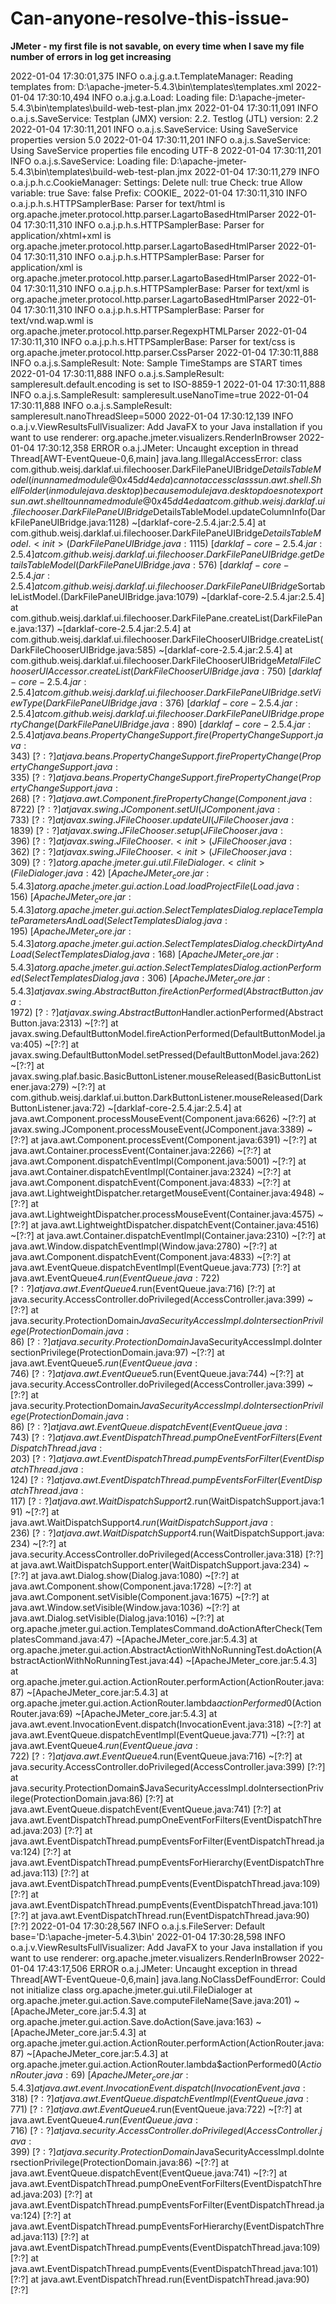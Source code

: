 # Can-anyone-resolve-this-issue-
**JMeter - my first file is not savable, on every time when I save my file number of errors in log get increasing**




2022-01-04 17:30:01,375 INFO o.a.j.g.a.t.TemplateManager: Reading templates from: D:\apache-jmeter-5.4.3\bin\templates\templates.xml
2022-01-04 17:30:10,494 INFO o.a.j.g.a.Load: Loading file: D:\apache-jmeter-5.4.3\bin\templates\build-web-test-plan.jmx
2022-01-04 17:30:11,091 INFO o.a.j.s.SaveService: Testplan (JMX) version: 2.2. Testlog (JTL) version: 2.2
2022-01-04 17:30:11,201 INFO o.a.j.s.SaveService: Using SaveService properties version 5.0
2022-01-04 17:30:11,201 INFO o.a.j.s.SaveService: Using SaveService properties file encoding UTF-8
2022-01-04 17:30:11,201 INFO o.a.j.s.SaveService: Loading file: D:\apache-jmeter-5.4.3\bin\templates\build-web-test-plan.jmx
2022-01-04 17:30:11,279 INFO o.a.j.p.h.c.CookieManager: Settings: Delete null: true Check: true Allow variable: true Save: false Prefix: COOKIE_
2022-01-04 17:30:11,310 INFO o.a.j.p.h.s.HTTPSamplerBase: Parser for text/html is org.apache.jmeter.protocol.http.parser.LagartoBasedHtmlParser
2022-01-04 17:30:11,310 INFO o.a.j.p.h.s.HTTPSamplerBase: Parser for application/xhtml+xml is org.apache.jmeter.protocol.http.parser.LagartoBasedHtmlParser
2022-01-04 17:30:11,310 INFO o.a.j.p.h.s.HTTPSamplerBase: Parser for application/xml is org.apache.jmeter.protocol.http.parser.LagartoBasedHtmlParser
2022-01-04 17:30:11,310 INFO o.a.j.p.h.s.HTTPSamplerBase: Parser for text/xml is org.apache.jmeter.protocol.http.parser.LagartoBasedHtmlParser
2022-01-04 17:30:11,310 INFO o.a.j.p.h.s.HTTPSamplerBase: Parser for text/vnd.wap.wml is org.apache.jmeter.protocol.http.parser.RegexpHTMLParser
2022-01-04 17:30:11,310 INFO o.a.j.p.h.s.HTTPSamplerBase: Parser for text/css is org.apache.jmeter.protocol.http.parser.CssParser
2022-01-04 17:30:11,888 INFO o.a.j.s.SampleResult: Note: Sample TimeStamps are START times
2022-01-04 17:30:11,888 INFO o.a.j.s.SampleResult: sampleresult.default.encoding is set to ISO-8859-1
2022-01-04 17:30:11,888 INFO o.a.j.s.SampleResult: sampleresult.useNanoTime=true
2022-01-04 17:30:11,888 INFO o.a.j.s.SampleResult: sampleresult.nanoThreadSleep=5000
2022-01-04 17:30:12,139 INFO o.a.j.v.ViewResultsFullVisualizer: Add JavaFX to your Java installation if you want to use renderer: org.apache.jmeter.visualizers.RenderInBrowser
2022-01-04 17:30:12,358 ERROR o.a.j.JMeter: Uncaught exception in thread Thread[AWT-EventQueue-0,6,main]
java.lang.IllegalAccessError: class com.github.weisj.darklaf.ui.filechooser.DarkFilePaneUIBridge$DetailsTableModel (in unnamed module @0x45dd4eda) cannot access class sun.awt.shell.ShellFolder (in module java.desktop) because module java.desktop does not export sun.awt.shell to unnamed module @0x45dd4eda
	at com.github.weisj.darklaf.ui.filechooser.DarkFilePaneUIBridge$DetailsTableModel.updateColumnInfo(DarkFilePaneUIBridge.java:1128) ~[darklaf-core-2.5.4.jar:2.5.4]
	at com.github.weisj.darklaf.ui.filechooser.DarkFilePaneUIBridge$DetailsTableModel.<init>(DarkFilePaneUIBridge.java:1115) ~[darklaf-core-2.5.4.jar:2.5.4]
	at com.github.weisj.darklaf.ui.filechooser.DarkFilePaneUIBridge.getDetailsTableModel(DarkFilePaneUIBridge.java:576) ~[darklaf-core-2.5.4.jar:2.5.4]
	at com.github.weisj.darklaf.ui.filechooser.DarkFilePaneUIBridge$SortableListModel.<init>(DarkFilePaneUIBridge.java:1079) ~[darklaf-core-2.5.4.jar:2.5.4]
	at com.github.weisj.darklaf.ui.filechooser.DarkFilePane.createList(DarkFilePane.java:137) ~[darklaf-core-2.5.4.jar:2.5.4]
	at com.github.weisj.darklaf.ui.filechooser.DarkFileChooserUIBridge.createList(DarkFileChooserUIBridge.java:585) ~[darklaf-core-2.5.4.jar:2.5.4]
	at com.github.weisj.darklaf.ui.filechooser.DarkFileChooserUIBridge$MetalFileChooserUIAccessor.createList(DarkFileChooserUIBridge.java:750) ~[darklaf-core-2.5.4.jar:2.5.4]
	at com.github.weisj.darklaf.ui.filechooser.DarkFilePaneUIBridge.setViewType(DarkFilePaneUIBridge.java:376) ~[darklaf-core-2.5.4.jar:2.5.4]
	at com.github.weisj.darklaf.ui.filechooser.DarkFilePaneUIBridge.propertyChange(DarkFilePaneUIBridge.java:890) ~[darklaf-core-2.5.4.jar:2.5.4]
	at java.beans.PropertyChangeSupport.fire(PropertyChangeSupport.java:343) ~[?:?]
	at java.beans.PropertyChangeSupport.firePropertyChange(PropertyChangeSupport.java:335) ~[?:?]
	at java.beans.PropertyChangeSupport.firePropertyChange(PropertyChangeSupport.java:268) ~[?:?]
	at java.awt.Component.firePropertyChange(Component.java:8722) ~[?:?]
	at javax.swing.JComponent.setUI(JComponent.java:733) ~[?:?]
	at javax.swing.JFileChooser.updateUI(JFileChooser.java:1839) ~[?:?]
	at javax.swing.JFileChooser.setup(JFileChooser.java:396) ~[?:?]
	at javax.swing.JFileChooser.<init>(JFileChooser.java:362) ~[?:?]
	at javax.swing.JFileChooser.<init>(JFileChooser.java:309) ~[?:?]
	at org.apache.jmeter.gui.util.FileDialoger.<clinit>(FileDialoger.java:42) ~[ApacheJMeter_core.jar:5.4.3]
	at org.apache.jmeter.gui.action.Load.loadProjectFile(Load.java:156) ~[ApacheJMeter_core.jar:5.4.3]
	at org.apache.jmeter.gui.action.SelectTemplatesDialog.replaceTemplateParametersAndLoad(SelectTemplatesDialog.java:195) ~[ApacheJMeter_core.jar:5.4.3]
	at org.apache.jmeter.gui.action.SelectTemplatesDialog.checkDirtyAndLoad(SelectTemplatesDialog.java:168) ~[ApacheJMeter_core.jar:5.4.3]
	at org.apache.jmeter.gui.action.SelectTemplatesDialog.actionPerformed(SelectTemplatesDialog.java:306) ~[ApacheJMeter_core.jar:5.4.3]
	at javax.swing.AbstractButton.fireActionPerformed(AbstractButton.java:1972) ~[?:?]
	at javax.swing.AbstractButton$Handler.actionPerformed(AbstractButton.java:2313) ~[?:?]
	at javax.swing.DefaultButtonModel.fireActionPerformed(DefaultButtonModel.java:405) ~[?:?]
	at javax.swing.DefaultButtonModel.setPressed(DefaultButtonModel.java:262) ~[?:?]
	at javax.swing.plaf.basic.BasicButtonListener.mouseReleased(BasicButtonListener.java:279) ~[?:?]
	at com.github.weisj.darklaf.ui.button.DarkButtonListener.mouseReleased(DarkButtonListener.java:72) ~[darklaf-core-2.5.4.jar:2.5.4]
	at java.awt.Component.processMouseEvent(Component.java:6626) ~[?:?]
	at javax.swing.JComponent.processMouseEvent(JComponent.java:3389) ~[?:?]
	at java.awt.Component.processEvent(Component.java:6391) ~[?:?]
	at java.awt.Container.processEvent(Container.java:2266) ~[?:?]
	at java.awt.Component.dispatchEventImpl(Component.java:5001) ~[?:?]
	at java.awt.Container.dispatchEventImpl(Container.java:2324) ~[?:?]
	at java.awt.Component.dispatchEvent(Component.java:4833) ~[?:?]
	at java.awt.LightweightDispatcher.retargetMouseEvent(Container.java:4948) ~[?:?]
	at java.awt.LightweightDispatcher.processMouseEvent(Container.java:4575) ~[?:?]
	at java.awt.LightweightDispatcher.dispatchEvent(Container.java:4516) ~[?:?]
	at java.awt.Container.dispatchEventImpl(Container.java:2310) ~[?:?]
	at java.awt.Window.dispatchEventImpl(Window.java:2780) ~[?:?]
	at java.awt.Component.dispatchEvent(Component.java:4833) ~[?:?]
	at java.awt.EventQueue.dispatchEventImpl(EventQueue.java:773) [?:?]
	at java.awt.EventQueue$4.run(EventQueue.java:722) [?:?]
	at java.awt.EventQueue$4.run(EventQueue.java:716) [?:?]
	at java.security.AccessController.doPrivileged(AccessController.java:399) ~[?:?]
	at java.security.ProtectionDomain$JavaSecurityAccessImpl.doIntersectionPrivilege(ProtectionDomain.java:86) ~[?:?]
	at java.security.ProtectionDomain$JavaSecurityAccessImpl.doIntersectionPrivilege(ProtectionDomain.java:97) ~[?:?]
	at java.awt.EventQueue$5.run(EventQueue.java:746) ~[?:?]
	at java.awt.EventQueue$5.run(EventQueue.java:744) ~[?:?]
	at java.security.AccessController.doPrivileged(AccessController.java:399) ~[?:?]
	at java.security.ProtectionDomain$JavaSecurityAccessImpl.doIntersectionPrivilege(ProtectionDomain.java:86) ~[?:?]
	at java.awt.EventQueue.dispatchEvent(EventQueue.java:743) ~[?:?]
	at java.awt.EventDispatchThread.pumpOneEventForFilters(EventDispatchThread.java:203) ~[?:?]
	at java.awt.EventDispatchThread.pumpEventsForFilter(EventDispatchThread.java:124) ~[?:?]
	at java.awt.EventDispatchThread.pumpEventsForFilter(EventDispatchThread.java:117) ~[?:?]
	at java.awt.WaitDispatchSupport$2.run(WaitDispatchSupport.java:191) ~[?:?]
	at java.awt.WaitDispatchSupport$4.run(WaitDispatchSupport.java:236) ~[?:?]
	at java.awt.WaitDispatchSupport$4.run(WaitDispatchSupport.java:234) ~[?:?]
	at java.security.AccessController.doPrivileged(AccessController.java:318) [?:?]
	at java.awt.WaitDispatchSupport.enter(WaitDispatchSupport.java:234) ~[?:?]
	at java.awt.Dialog.show(Dialog.java:1080) ~[?:?]
	at java.awt.Component.show(Component.java:1728) ~[?:?]
	at java.awt.Component.setVisible(Component.java:1675) ~[?:?]
	at java.awt.Window.setVisible(Window.java:1036) ~[?:?]
	at java.awt.Dialog.setVisible(Dialog.java:1016) ~[?:?]
	at org.apache.jmeter.gui.action.TemplatesCommand.doActionAfterCheck(TemplatesCommand.java:47) ~[ApacheJMeter_core.jar:5.4.3]
	at org.apache.jmeter.gui.action.AbstractActionWithNoRunningTest.doAction(AbstractActionWithNoRunningTest.java:44) ~[ApacheJMeter_core.jar:5.4.3]
	at org.apache.jmeter.gui.action.ActionRouter.performAction(ActionRouter.java:87) ~[ApacheJMeter_core.jar:5.4.3]
	at org.apache.jmeter.gui.action.ActionRouter.lambda$actionPerformed$0(ActionRouter.java:69) ~[ApacheJMeter_core.jar:5.4.3]
	at java.awt.event.InvocationEvent.dispatch(InvocationEvent.java:318) ~[?:?]
	at java.awt.EventQueue.dispatchEventImpl(EventQueue.java:771) ~[?:?]
	at java.awt.EventQueue$4.run(EventQueue.java:722) ~[?:?]
	at java.awt.EventQueue$4.run(EventQueue.java:716) ~[?:?]
	at java.security.AccessController.doPrivileged(AccessController.java:399) [?:?]
	at java.security.ProtectionDomain$JavaSecurityAccessImpl.doIntersectionPrivilege(ProtectionDomain.java:86) [?:?]
	at java.awt.EventQueue.dispatchEvent(EventQueue.java:741) [?:?]
	at java.awt.EventDispatchThread.pumpOneEventForFilters(EventDispatchThread.java:203) [?:?]
	at java.awt.EventDispatchThread.pumpEventsForFilter(EventDispatchThread.java:124) [?:?]
	at java.awt.EventDispatchThread.pumpEventsForHierarchy(EventDispatchThread.java:113) [?:?]
	at java.awt.EventDispatchThread.pumpEvents(EventDispatchThread.java:109) [?:?]
	at java.awt.EventDispatchThread.pumpEvents(EventDispatchThread.java:101) [?:?]
	at java.awt.EventDispatchThread.run(EventDispatchThread.java:90) [?:?]
2022-01-04 17:30:28,567 INFO o.a.j.s.FileServer: Default base='D:\apache-jmeter-5.4.3\bin'
2022-01-04 17:30:28,598 INFO o.a.j.v.ViewResultsFullVisualizer: Add JavaFX to your Java installation if you want to use renderer: org.apache.jmeter.visualizers.RenderInBrowser
2022-01-04 17:43:17,506 ERROR o.a.j.JMeter: Uncaught exception in thread Thread[AWT-EventQueue-0,6,main]
java.lang.NoClassDefFoundError: Could not initialize class org.apache.jmeter.gui.util.FileDialoger
	at org.apache.jmeter.gui.action.Save.computeFileName(Save.java:201) ~[ApacheJMeter_core.jar:5.4.3]
	at org.apache.jmeter.gui.action.Save.doAction(Save.java:163) ~[ApacheJMeter_core.jar:5.4.3]
	at org.apache.jmeter.gui.action.ActionRouter.performAction(ActionRouter.java:87) ~[ApacheJMeter_core.jar:5.4.3]
	at org.apache.jmeter.gui.action.ActionRouter.lambda$actionPerformed$0(ActionRouter.java:69) ~[ApacheJMeter_core.jar:5.4.3]
	at java.awt.event.InvocationEvent.dispatch(InvocationEvent.java:318) ~[?:?]
	at java.awt.EventQueue.dispatchEventImpl(EventQueue.java:771) ~[?:?]
	at java.awt.EventQueue$4.run(EventQueue.java:722) ~[?:?]
	at java.awt.EventQueue$4.run(EventQueue.java:716) ~[?:?]
	at java.security.AccessController.doPrivileged(AccessController.java:399) ~[?:?]
	at java.security.ProtectionDomain$JavaSecurityAccessImpl.doIntersectionPrivilege(ProtectionDomain.java:86) ~[?:?]
	at java.awt.EventQueue.dispatchEvent(EventQueue.java:741) ~[?:?]
	at java.awt.EventDispatchThread.pumpOneEventForFilters(EventDispatchThread.java:203) [?:?]
	at java.awt.EventDispatchThread.pumpEventsForFilter(EventDispatchThread.java:124) [?:?]
	at java.awt.EventDispatchThread.pumpEventsForHierarchy(EventDispatchThread.java:113) [?:?]
	at java.awt.EventDispatchThread.pumpEvents(EventDispatchThread.java:109) [?:?]
	at java.awt.EventDispatchThread.pumpEvents(EventDispatchThread.java:101) [?:?]
	at java.awt.EventDispatchThread.run(EventDispatchThread.java:90) [?:?]
